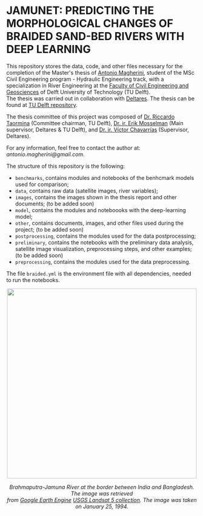 # JAMUNET: PREDICTING THE MORPHOLOGICAL CHANGES OF BRAIDED SAND-BED RIVERS WITH DEEP LEARNING

This repository stores the data, code, and other files necessary for the completion of the Master's thesis of [Antonio Magherini](https://nl.linkedin.com/in/antonio-magherini-4349b2229),
student of the MSc Civil Engineering program - Hydraulic Engineering track, with a specialization in River Engineering 
at the [Faculty of Civil Engineering and Geosciences](https://www.tudelft.nl/citg) of Delft University of Technology (TU Delft).
\
The thesis was carried out in collaboration with [Deltares](https://www.deltares.nl/en). The thesis can be found at [TU Delft repository](https://repository.tudelft.nl/record/uuid:38ea0798-dd3d-4be2-b937-b80621957348).

The thesis committee of this project was composed of [Dr. Riccardo Taormina](https://www.tudelft.nl/citg/over-faculteit/afdelingen/watermanagement/medewerker/universitair-docent-onderwijzer/dr-riccardo-taormina) (Committee chairman, TU Delft), [Dr. ir. Erik Mosselman](https://www.deltares.nl/en/expertise/our-people/erik-mosselman) (Main supervisor, Deltares & TU Delft), and [Dr. ir. Víctor Chavarrías](https://www.deltares.nl/en/expertise/our-people/victor-chavarrias) (Supervisor, Deltares).

For any information, feel free to contact the author at: _antonio.magherini@gmail.com_.

The structure of this repository is the following:
- <code>benchmarks</code>, contains modules and notebooks of the benhcmark models used for comparison;
- <code>data</code>, contains raw data (satellite images, river variables);
- <code>images</code>, contains the images shown in the thesis report and other documents; (to be added soon)
- <code>model</code>, contains the modules and noteboooks with the deep-learning model;
- <code>other</code>, contains documents, images, and other files used during the project; (to be added soon)
- <code>postprocessing</code>, contains the modules used for the data postprocessing;
- <code>preliminary</code>, contains the notebooks with the preliminary data analysis, satellite image visualization, preprocessing steps, and other examples; (to be added soon)
- <code>preprocessing</code>, contains the modules used for the data preprocessing.

The file <code>braided.yml</code> is the environment file with all dependencies, needed to run the notebooks.

<p align="center" style="margin-top: 1px;">
    <!-- <img src="images\jamuna_narrow_.png" alt>  -->
    <img src=".\images\1994-01-25.png" width="500"> 
</p>

<p align="center">
    <!-- <em>Jamuna River. Image taken from <a href="https://earth.google.com/web/@24.90919263,90.84277199,340.42882201a,979110.75147048d,35y,-0h,0t,0r/data=OgMKATA">Google Earth</a></em> -->
    <em>Brahmaputra-Jamuna River at the border between India and Bangladesh. The image was retrieved<br>from <a href="https://earthengine.google.com/">Google Earth Engine</a> <a href="https://developers.google.com/earth-engine/datasets/catalog/LANDSAT_LT05_C02_T1_L2">USGS Landsat 5 collection</a>. The image was taken on January 25, 1994.</em>
</p>
